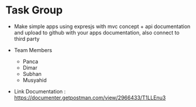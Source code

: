 # Task Group

* Make simple apps using expresjs with mvc concept + api documentation and upload to github with your apps documentation, also connect to third party

* Team Members
    * Panca
    * Dimar
    * Subhan
    * Musyahid

* Link Documentation : https://documenter.getpostman.com/view/2966433/T1LLEnu3
